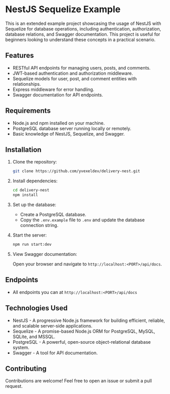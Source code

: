 # NestJS Sequelize Example

This is an extended example project showcasing the usage of NestJS with Sequelize for database operations, including authentication, authorization, database relations, and Swagger documentation. This project is useful for beginners looking to understand these concepts in a practical scenario.

## Features

- RESTful API endpoints for managing users, posts, and comments.
- JWT-based authentication and authorization middleware.
- Sequelize models for user, post, and comment entities with relationships.
- Express middleware for error handling.
- Swagger documentation for API endpoints.

## Requirements

- Node.js and npm installed on your machine.
- PostgreSQL database server running locally or remotely.
- Basic knowledge of NestJS, Sequelize, and Swagger.

## Installation

1. Clone the repository:

   ```bash
   git clone https://github.com/yvexeldev/delivery-nest.git
   ```

2. Install dependencies:

   ```bash
   cd delivery-nest
   npm install
   ```

3. Set up the database:

   - Create a PostgreSQL database.
   - Copy the `.env.example` file to `.env` and update the database connection string.

4. Start the server:

   ```bash
   npm run start:dev
   ```

5. View Swagger documentation:

   Open your browser and navigate to `http://localhost:<PORT>/api/docs`.

## Endpoints

- All endpoints you can at `http://localhost:<PORT>/api/docs`
  
## Technologies Used

- NestJS - A progressive Node.js framework for building efficient, reliable, and scalable server-side applications.
- Sequelize - A promise-based Node.js ORM for PostgreSQL, MySQL, SQLite, and MSSQL.
- PostgreSQL - A powerful, open-source object-relational database system.
- Swagger - A tool for API documentation.

## Contributing

Contributions are welcome! Feel free to open an issue or submit a pull request.
